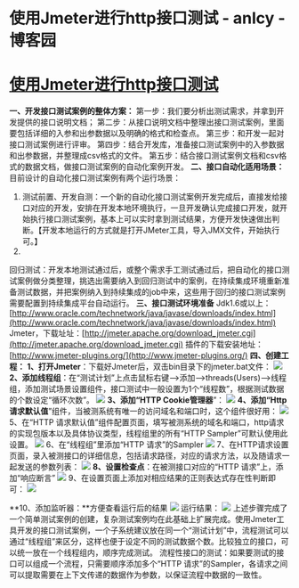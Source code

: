 
# 使用Jmeter进行http接口测试 - anlcy - 博客园






# [使用Jmeter进行http接口测试](https://www.cnblogs.com/camilla/p/7121545.html)
**一、开发接口测试案例的整体方案：**
第一步：我们要分析出测试需求，并拿到开发提供的接口说明文档；
第二步：从接口说明文档中整理出接口测试案例，里面要包括详细的入参和出参数据以及明确的格式和检查点。
第三步：和开发一起对接口测试案例进行评审。
第四步：结合开发库，准备接口测试案例中的入参数据和出参数据，并整理成csv格式的文件。
第五步：结合接口测试案例文档和csv格式的数据文档，做接口测试案例的自动化案例开发。
**二、接口自动化适用场景：**
目前设计的自动化接口测试案例有两个运行场景：
1. 测试前置、开发自测：一个新的自动化接口测试案例开发完成后，直接发给接口对应的开发，安排在开发本地环境执行，一旦开发确认完成接口开发，就开始执行接口测试案例，基本上可以实时拿到测试结果，方便开发快速做出判断。【开发本地运行的方式就是打开JMeter工具，导入JMX文件，开始执行可。】
2. 
回归测试：开发本地测试通过后，或整个需求手工测试通过后，把自动化的接口测试案例做分类整理，挑选出需要纳入到回归测试中的案例，在持续集成环境重新准备测试数据，并把案例纳入到持续集成的job中来，这些用于回归的接口测试案例需要配置到持续集成平台自动运行。
**三、接口测试环境准备**
Jdk1.6或以上：[http://www.oracle.com/technetwork/java/javase/downloads/index.html](http://www.oracle.com/technetwork/java/javase/downloads/index.html)
Jmeter，下载址址：[http://jmeter.apache.org/download_jmeter.cgi](http://jmeter.apache.org/download_jmeter.cgi)
插件的下载安装地址：[http://www.jmeter-plugins.org/](http://www.jmeter-plugins.org/)
**四、创建工程：**
**1、打开Jmeter**：下载好Jmeter后，双击bin目录下的jmeter.bat文件：
![](https://images0.cnblogs.com/blog2015/77835/201508/181955161442252.jpg)
**2、添加线程组**：在“测试计划”上点击鼠标右键-->添加-->threads(Users)-->线程组，添加测试场景设置组件，接口测试中一般设置为1个“线程数”，根据测试数据的个数设定“循环次数”。
![](https://images0.cnblogs.com/blog2015/77835/201508/181958312382650.png)
**3、添加“HTTP Cookie管理器**”：
![](https://images0.cnblogs.com/blog2015/77835/201508/182000382061027.png)
**4、添加“Http请求默认值**”组件，当被测系统有唯一的访问域名和端口时，这个组件很好用：
![](https://images0.cnblogs.com/blog2015/77835/201508/182002194412866.png)
5、在“HTTP 请求默认值”组件配置页面，填写被测系统的域名和端口，http请求的实现包版本以及具体协议类型，线程组里的所有“HTTP Sampler”可默认使用此设置。
![](https://images0.cnblogs.com/blog2015/77835/201508/182007093949949.jpg)
6、在“线程组”里添加“HTTP 请求”的Sampler
![](https://images0.cnblogs.com/blog2015/77835/201508/182008264888664.png)
7、在HTTP请求设置页面，录入被测接口的详细信息，包括请求路径，对应的请求方法，以及随请求一起发送的参数列表：
![](https://images0.cnblogs.com/blog2015/77835/201508/182011183781551.jpg)
**8、设置检查点**：在被测接口对应的“HTTP 请求”上，添加“响应断言”
![](https://images0.cnblogs.com/blog2015/77835/201508/182012567061878.png)
9、在设置页面上添加对相应结果的正则表达式存在性判断即可：
![](https://images0.cnblogs.com/blog2015/77835/201508/182014546444346.jpg)

**10、添加监听器：**方便查看运行后的结果
![](https://images0.cnblogs.com/blog2015/77835/201508/182023464882266.png)
运行结果：
![](https://images0.cnblogs.com/blog2015/77835/201508/182025277853319.jpg)
上述步骤完成了一个简单测试案例的创建，复杂测试案例均在此基础上扩展完成。使用Jmeter工具开发的接口测试案例，一个子系统建议放在同一个“测试计划”中，流程测试可以通过“线程组”来区分，这样也便于设定不同的测试数据个数。比较独立的接口，可以统一放在一个线程组内，顺序完成测试。
流程性接口的测试：如果要测试的接口可以组成一个流程，只需要顺序添加多个“HTTP 请求”的Sampler，各请求之间可以提取需要在上下文传递的数据作为参数，以保证流程中数据的一致性。





